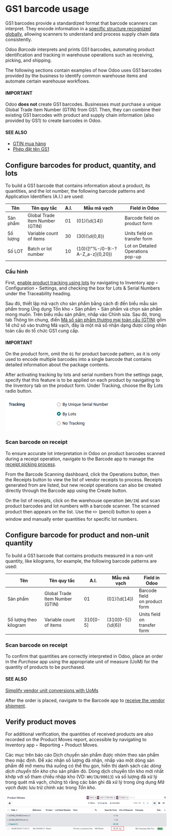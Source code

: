 # GS1 barcode usage

GS1 barcodes provide a standardized format that barcode scanners can interpret. They encode
information in a [specific structure recognized globally](gs1_nomenclature.md#barcode-operations-gs1), allowing
scanners to understand and process supply chain data consistently.

Odoo *Barcode* interprets and prints GS1 barcodes, automating product identification and tracking
in warehouse operations such as receiving, picking, and shipping.

The following sections contain examples of how Odoo uses GS1 barcodes provided by the business to
identify common warehouse items and automate certain warehouse workflows.

#### IMPORTANT
Odoo **does not** create GS1 barcodes. Businesses must purchase a unique Global Trade Item Number
(GTIN) from GS1. Then, they can combine their existing GS1 barcodes with product and supply chain
information (also provided by GS1) to create barcodes in Odoo.

#### SEE ALSO
- [GTIN mua hàng](https://www.gs1.org/standards/get-barcodes)
- [Phép đặt tên GS1](gs1_nomenclature.md#barcode-operations-gs1)

<a id="barcode-operations-gs1-lots"></a>

## Configure barcodes for product, quantity, and lots

To build a GS1 barcode that contains information about a product, its quantities, and the lot
number, the following barcode patterns and Application Identifiers (A.I.) are used:

| Tên      | Tên quy tắc                         |   A.I. | Mẫu mã vạch                      | Field in Odoo                         |
|----------|-------------------------------------|--------|----------------------------------|---------------------------------------|
| Sản phẩm | Global Trade Item Number<br/>(GTIN) |     01 | (01)(\\d{14})                    | Barcode field on product form         |
| Số lượng | Variable count of items             |     30 | (30)(\\d{0,8})                   | Units field on transfer form          |
| Số LOT   | Batch or lot number                 |     10 | (10)([!"%-/0-9:-?A-Z_a-z]{0,20}) | Lot on Detailed Operations<br/>pop-up |

<a id="barcode-operations-lot-setup"></a>

### Cấu hình

First, [enable product tracking using lots](../../inventory/product_management/product_tracking/lots.md#inventory-management-track-products-by-lots) by
navigating to Inventory app ‣ Configuration ‣ Settings, and checking the box
for Lots & Serial Numbers under the Traceability heading.

Sau đó, thiết lập mã vạch cho sản phẩm bằng cách đi đến biểu mẫu sản phẩm trong Ứng dụng Tồn kho ‣ Sản phẩm ‣ Sản phẩm và chọn sản phẩm mong muốn. Trên biểu mẫu sản phẩm, nhấp vào Chỉnh sửa. Sau đó, trong tab Thông tin chung, điền [Mã số sản phẩm thương mại toàn cầu (GTIN)](https://www.gs1.org/standards/get-barcodes) gồm 14 chữ số vào trường Mã vạch, đây là một mã số nhận dạng được công nhận toàn cầu do tổ chức GS1 cung cấp.

#### IMPORTANT
On the product form, omit the  `01` for  product barcode pattern, as it is only used to
encode multiple barcodes into a single barcode that contains detailed information about the
package contents.

<a id="barcode-operations-lot-setup-on-product"></a>

After activating tracking by lots and serial numbers from the settings page, specify that this
feature is to be applied on each product by navigating to the Inventory tab on the
product form. Under Tracking, choose the By Lots radio button.

![Enable product tracking by lots in the "Inventory" tab of the product form.](../../../../.gitbook/assets/track-by-lots.png)

### Scan barcode on receipt

To ensure accurate lot interpretation in Odoo on product barcodes scanned during a receipt
operation, navigate to the Barcode app to manage the [receipt picking process](receipts_deliveries.md#barcode-operations-scan-received-products).

From the Barcode Scanning dashboard, click the Operations button, then the
Receipts button to view the list of vendor receipts to process. Receipts generated from
 are listed, but new receipt operations can also be created directly
through the Barcode app using the Create button.

On the list of receipts, click on the warehouse operation (`WH/IN`) and scan product barcodes and
lot numbers with a barcode scanner. The scanned product then appears on the list. Use the
✏️ (pencil) button to open a window and manually enter quantities for specific lot
numbers.

<a id="barcode-operations-quantity-ex"></a>

## Configure barcode for product and non-unit quantity

To build a GS1 barcode that contains products measured in a non-unit quantity, like kilograms, for
example, the following barcode patterns are used:

| Tên                    | Tên quy tắc                         | A.I.     | Mẫu mã vạch        | Field in Odoo                     |
|------------------------|-------------------------------------|----------|--------------------|-----------------------------------|
| Sản phẩm               | Global Trade Item Number<br/>(GTIN) | 01       | (01)(\\d{14})      | Barcode field<br/>on product form |
| Số lượng theo kilogram | Variable count of items             | 310[0-5] | (310[0-5])(\\d{6}) | Units field on<br/>transfer form  |

### Scan barcode on receipt

To confirm that quantities are correctly interpreted in Odoo, place an order in the *Purchase* app
using the appropriate unit of measure (UoM) for the quantity of products to be
purchased.

#### SEE ALSO
[Simplify vendor unit conversions with UoMs](../../inventory/product_management/configure/uom.md#inventory-product-replenishment-unit-conversion)

After the order is placed, navigate to the Barcode app to [receive the vendor
shipment](receipts_deliveries.md#barcode-operations-scan-received-products).

## Verify product moves

For additional verification, the quantities of received products are also recorded on the
Product Moves report, accessible by navigating to Inventory app ‣
Reporting ‣ Product Moves.

Các mục trên báo cáo Dịch chuyển sản phẩm được nhóm theo sản phẩm theo mặc định. Để xác nhận số lượng đã nhận, nhấp vào một dòng sản phẩm để mở menu thả xuống có thể thu gọn, hiển thị danh sách các *dòng dịch chuyển tồn kho* cho sản phẩm đó. Dòng dịch chuyển tồn kho mới nhất khớp với số tham chiếu nhập kho (VD: `WH/IN/00013`) và số lượng đã xử lý trong quét mã vạch, chứng tỏ rằng các bản ghi đã xử lý trong ứng dụng *Mã vạch* được lưu trữ chính xác trong *Tồn kho*.

![Reception stock move record for 52.1 kg of peaches.](../../../../.gitbook/assets/stock-moves-peach.png)
